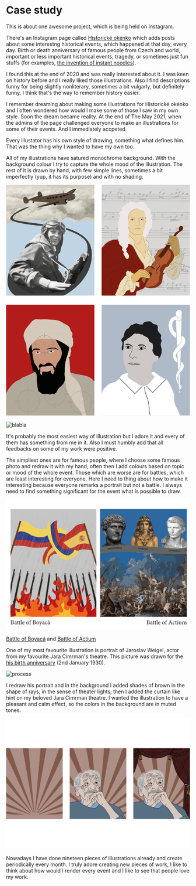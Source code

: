 # Case study

This is about one awesome project, which is being held on Instagram.

There's an Instagram page called <a href="https://www.instagram.com/historickeokenko/">Historické okénko</a> which adds posts about some interestng historical events, which happened at that day, every day. Birth or death anniversary of famous people from Czech and world, important or less important historical events, tragedy, or sometimes just fun stuffs (for examples, <a href="https://www.instagram.com/p/ChsnHMSLQX6/">the invention of instant noodles</a>).

I found this at the end of 2020 and was really interested about it. I was keen on history before and I really liked those illustrations. Also I find descriptions funny for being slightly nonliterary, sometimes a bit vulgarly, but definitely funny. I think that's the way to remember history easier.

I remember dreaming about making some illustrations for Historické okénko and I often wondered how would I make some of those I saw in my own style. Soon the dream became reality. At the end of The May 2021, when the admins of the page challenged everyone to make an illustrations for some of their events. And I immediately accpeted.

Every illustator has his own style of drawing, something what defines him. 
That was the thing why I wanted to have my own too. 

All of my illustrations have satured monochrome background. With the background colour I try to capture the whole mood of the illustration. The rest of it is drawn by hand, with few simple lines, sometimes a bit imperfectly (yup, it has its purpose) and with no shading.

![bla](bla.jpg)

![blabla](blabla.jpg)

It's probably the most easiest way of illustration but I adore it and every of them has something from me in it.
Also I must humbly add that all feedbacks on some of my work were positive.

The simpliest ones are for famous people, where I choose some famous photo and redraw it with my hand, often then I add colours based on topic or mood of the whole event. Those which are worse are for battles, which are least interesting for everyone. Here I need to thing about how to make it interesting because everyone remarks a portrait but not a battle. I always need to find something significant for the event what is possible to draw. 

![battles](battles.jpg)

<a href="https://www.instagram.com/p/CSR8hOPsh90/">Battle of Boyacá</a> and <a href="https://www.instagram.com/p/CiBTPxfrXCU/">Battle of Actium</a>

One of my most favourite illustration is portrait of Jaroslav Weigel, actor from my favourite Jara Cimrman's theatre. This picture was drawn for the <a href="https://www.instagram.com/p/CYPRYebLZGw/">his birth anniversary</a> (2nd January 1930).

![process](process.jpg)

I redraw his portrait and in the background I added shades of brown in the shape of rays, in the sense of theater lights; then I added the curtain like hint on my beloved Jara Cimrman theatre. I wanted the illustration to have a pleasant and calm effect, so the colors in the background are in muted tones.

![done](done.jpg)

Nowadays I have done nineteen pieces of illustrations already and create periodically every month. I truly adore creating new pieces of work, I like to think about how would I render every event and I like to see that people love my work.

